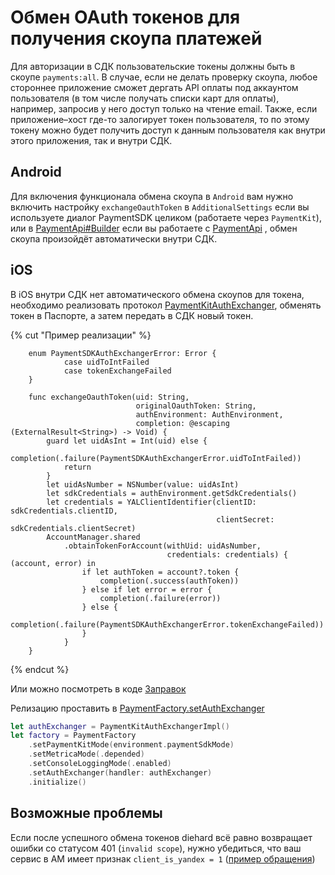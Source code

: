 # Обмен OAuth токенов для получения скоупа платежей

Для авторизации в СДК пользовательские токены должны быть в скоупе `payments:all`. В случае, если не делать проверку скоупа, любое стороннее приложение сможет дергать API оплаты под аккаунтом пользователя (в том числе получать списки карт для оплаты), например, запросив у него доступ только на чтение email. Также, если приложение–хост где-то залогирует токен пользователя, то по этому токену можно будет получить доступ к данным пользователя как внутри этого приложения, так и внутри СДК.

## Android

Для включения функционала обмена скоупа в `Android`  вам нужно включить настройку `exchangeOauthToken` в `AdditionalSettings` если вы используете диалог PaymentSDK целиком (работаете через `PaymentKit`), или в [PaymentApi#Builder](android/reference/core/core/com.yandex.payment.sdk.core/-payment-api/-builder/index.md) если вы работаете с [PaymentApi](android/reference/core/core/com.yandex.payment.sdk.core/-payment-api/index.md) , обмен скоупа произойдёт автоматически внутри СДК.

## iOS

В iOS внутри СДК нет автоматического обмена скоупов для токена, необходимо реализовать протокол [PaymentKitAuthExchanger](ios/reference/core/PaymentKitAuthExchanger.md), обменять токен в Паспорте, а затем передать в СДК новый токен.

{% cut "Пример реализации" %}
```
    enum PaymentSDKAuthExchangerError: Error {
            case uidToIntFailed
            case tokenExchangeFailed
    }
    
    func exchangeOauthToken(uid: String,
                            originalOauthToken: String,
                            authEnvironment: AuthEnvironment,
                            completion: @escaping (ExternalResult<String>) -> Void) {
        guard let uidAsInt = Int(uid) else {
            completion(.failure(PaymentSDKAuthExchangerError.uidToIntFailed))
            return
        }
        let uidAsNumber = NSNumber(value: uidAsInt)
        let sdkCredentials = authEnvironment.getSdkCredentials()
        let credentials = YALClientIdentifier(clientID: sdkCredentials.clientID,
                                              clientSecret: sdkCredentials.clientSecret)
        AccountManager.shared
            .obtainTokenForAccount(withUid: uidAsNumber,
                                   credentials: credentials) { (account, error) in
                if let authToken = account?.token {
                    completion(.success(authToken))
                } else if let error = error {
                    completion(.failure(error))
                } else {
                    completion(.failure(PaymentSDKAuthExchangerError.tokenExchangeFailed))
                }
            }
    }
```
{% endcut %}

Или можно посмотреть в коде [Заправок](https://bb.yandex-team.ru/projects/TANKER/repos/tanker-ios-navigator/browse/GasStations/GasStations/Controllers/Authorization/AccountPaymentKitAuthExchanger.swift)

Релизацию проставить в [PaymentFactory.setAuthExchanger](ios/reference/core/PaymentFactory.md)
```swift
let authExchanger = PaymentKitAuthExchangerImpl()
let factory = PaymentFactory
    .setPaymentKitMode(environment.paymentSdkMode)
    .setMetricaMode(.depended)
    .setConsoleLoggingMode(.enabled)
    .setAuthExchanger(handler: authExchanger)
    .initialize()
```

## Возможные проблемы

Если после успешного обмена токенов diehard всё равно возвращает ошибки со статусом 401 (`invalid scope`), нужно убедиться, что ваш сервис в АМ имеет признак `client_is_yandex = 1` ([пример обращения](https://st.yandex-team.ru/OAUTHREG-523#62948d91ac6573518d253e1f))
